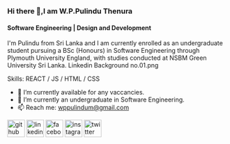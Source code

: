 ### Hi there 👋,I am W.P.Pulindu Thenura
#### Software Engineering | Design and Development

I'm Pulindu from Sri Lanka and I am currently enrolled as an undergraduate student pursuing a BSc (Honours) in Software Engineering through Plymouth University England, with studies conducted at NSBM Green University Sri Lanka.
Linkedin Background no.01.png


Skills: REACT / JS / HTML / CSS

- 🔭 I’m currently available for any vaccancies.
- 🌱 I’m currently an undergraduate in Software Engineering. 
- 📫 Reach me: wppulindum@gmail.com 


[<img src='https://cdn.jsdelivr.net/npm/simple-icons@3.0.1/icons/github.svg' alt='github' height='40'>](https://github.com/wppthenura)  [<img src='https://cdn.jsdelivr.net/npm/simple-icons@3.0.1/icons/linkedin.svg' alt='linkedin' height='40'>](https://www.linkedin.com/in/W.P.PulinduThenura/)  [<img src='https://cdn.jsdelivr.net/npm/simple-icons@3.0.1/icons/facebook.svg' alt='facebook' height='40'>](https://www.facebook.com/PulinduThenura)  [<img src='https://cdn.jsdelivr.net/npm/simple-icons@3.0.1/icons/instagram.svg' alt='instagram' height='40'>](https://www.instagram.com/pulindu.thenura/)  [<img src='https://cdn.jsdelivr.net/npm/simple-icons@3.0.1/icons/twitter.svg' alt='twitter' height='40'>](https://twitter.com/ThenuraPulindu)   
